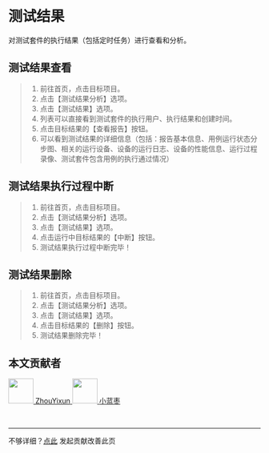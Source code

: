 # 测试结果
对测试套件的执行结果（包括定时任务）进行查看和分析。

## 测试结果查看

> 1. 前往首页，点击目标项目。
> 2. 点击【测试结果分析】选项。
> 3. 点击【测试结果】选项。
> 4. 列表可以直接看到测试套件的执行用户、执行结果和创建时间。
> 5. 点击目标结果的【查看报告】按钮。
> 6. 可以看到测试结果的详细信息（包括：报告基本信息、用例运行状态分步图、相关的运行设备、设备的运行日志、设备的性能信息、运行过程录像、测试套件包含用例的执行通过情况）

## 测试结果执行过程中断

> 1. 前往首页，点击目标项目。
> 2. 点击【测试结果分析】选项。
> 3. 点击【测试结果】选项。
> 4. 点击运行中目标结果的【中断】按钮。
> 5. 测试结果执行过程中断完毕！

## 测试结果删除

> 1. 前往首页，点击目标项目。
> 2. 点击【测试结果分析】选项。
> 3. 点击【测试结果】选项。
> 4. 点击目标结果的【删除】按钮。
> 5. 测试结果删除完毕！

## 本文贡献者
<div class="cont">
<a href="https://gitee.com/ZhouYixun" target="_blank">
<img src="https://portrait.gitee.com/uploads/avatars/user/2698/8096045_ZhouYixun_1645499109.png!avatar100" width="50"/>
<span>ZhouYixun</span>
</a>
<a href="https://gitee.com/xlanzao" target="_blank">
<img src="https://portrait.gitee.com/uploads/avatars/user/3670/11010724_xlanzao_1653205908.png!avatar100" width="50"/>
<span>小蓝枣</span>
</a>
</div>


&nbsp;
&nbsp;
***
不够详细？[点此](https://github.com/SonicCloudOrg/sonic-offical-website/edit/main/src/markdown/doc/doc-result.md) 发起贡献改善此页